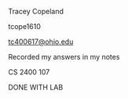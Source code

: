 Tracey Copeland

tcope1610

tc400617@ohio.edu

Recorded my answers in my notes

CS 2400 107

DONE WITH LAB
